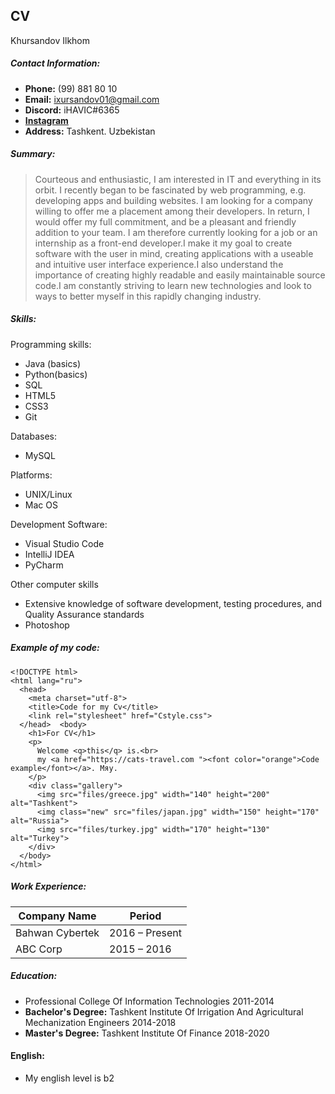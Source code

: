 ## CV
 Khursandov Ilkhom 
##### **Contact Information:**
* **Phone:** (99) 881 80 10
* **Email:** ixursandov01@gmail.com
* **Discord:** iHAVIC#6365
* **[Instagram](http://instagram.com/i_xursandov)**
* **Address:** Tashkent. Uzbekistan
    

##### **Summary**:     
  >Courteous and enthusiastic, I am interested in IT and everything in its orbit. I recently began to be fascinated by web programming, e.g. developing apps and building websites. I am looking for a company willing to offer me a placement among their developers. In return, I would offer my full commitment, and be a pleasant and friendly addition to your team. I am therefore currently looking for a job or an internship as a front-end developer.I make it my goal to create software with the user in mind, creating applications with a useable and intuitive user interface experience.I also understand the importance of creating highly readable and easily maintainable source code.I am constantly striving to learn new technologies and look to ways to better myself in this rapidly changing industry. 

##### **Skills**: 
Programming skills: 
* Java  (basics)
* Python(basics)
* SQL
* HTML5
* CSS3
* Git 

Databases:
* MySQL

Platforms:
* UNIX/Linux
* Mac OS

Development Software:
* Visual Studio Code
* IntelliJ IDEA 
* PyCharm

Other computer skills
* Extensive knowledge of software development, testing procedures, and Quality Assurance standards
* Photoshop

##### **Example of my code:**

```
<!DOCTYPE html>
<html lang="ru">
  <head>
    <meta charset="utf-8">
    <title>Code for my Cv</title>
    <link rel="stylesheet" href="Cstyle.css">
  </head>  <body>
    <h1>For CV</h1>
    <p>
      Welcome <q>this</q> is.<br>
      my <a href="https://cats-travel.com "><font color="orange">Code example</font></a>. Мяу.
    </p>
    <div class="gallery">
      <img src="files/greece.jpg" width="140" height="200" alt="Tashkent">
      <img class="new" src="files/japan.jpg" width="150" height="170" alt="Russia">
      <img src="files/turkey.jpg" width="170" height="130" alt="Turkey">
    </div>
  </body>
</html>
```
##### **Work Experience:**

| Company Name | Period |
| ------ | ------ |
| Bahwan Cybertek  | 2016 – Present |
| ABC Corp | 2015 – 2016 |

##### **Education:**
* Professional College Of Information Technologies 
2011-2014
* **Bachelor's Degree:** 
Tashkent Institute Of Irrigation And Agricultural Mechanization Engineers
2014-2018
* **Master's Degree:**
Tashkent Institute Of Finance
2018-2020

#### **English:** 
* My english level is b2






